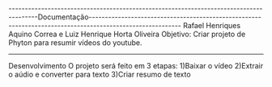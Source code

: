 ---------------------------------------------------------------------------------------Documentação----------------------------------------------------------------------------------------------------------
Rafael Henriques Aquino Correa e Luiz Henrique Horta Oliveira
Objetivo: Criar projeto de Phyton para resumir vídeos do youtube.

----------

Desenvolvimento
O projeto será feito em 3 etapas:
1)Baixar o vídeo
2)Extrair o aúdio e converter para texto
3)Criar resumo de texto
